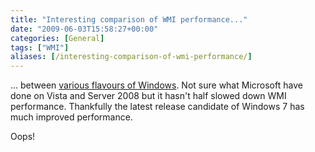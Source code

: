 ```yaml
---
title: "Interesting comparison of WMI performance..."
date: "2009-06-03T15:58:27+00:00"
categories: [General]
tags: ["WMI"]
aliases: [/interesting-comparison-of-wmi-performance/]
---
```


... between [various flavours of Windows](http://www.paessler.com/blog/2009/06/03/network-monitoring-basics/dont-use-windows-vista-and-windows-2008-for-network-monitoring-via-wmi/). Not sure what Microsoft have done on Vista and Server 2008 but it hasn't half slowed down WMI performance. Thankfully the latest release candidate of Windows 7 has much improved performance.

Oops!
